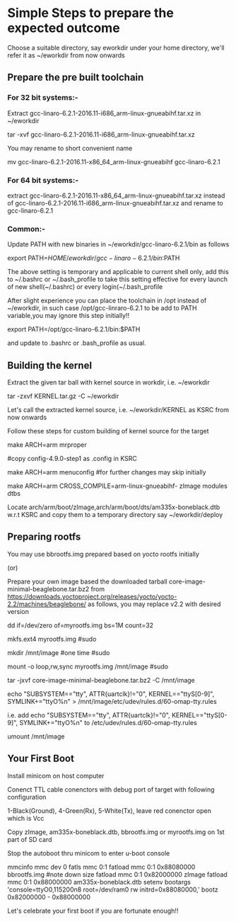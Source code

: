 # Simple Steps to prepare the expected outcome

Choose a suitable directory, say eworkdir under your home directory, we'll refer it as ~/eworkdir from now onwards

## Prepare the pre built toolchain

### For 32 bit systems:-

Extract gcc-linaro-6.2.1-2016.11-i686_arm-linux-gnueabihf.tar.xz in ~/eworkdir

tar -xvf gcc-linaro-6.2.1-2016.11-i686_arm-linux-gnueabihf.tar.xz

You may rename to short convenient name

mv gcc-linaro-6.2.1-2016.11-x86_64_arm-linux-gnueabihf gcc-linaro-6.2.1

### For 64 bit systems:-

 extract gcc-linaro-6.2.1-2016.11-x86_64_arm-linux-gnueabihf.tar.xz instead of gcc-linaro-6.2.1-2016.11-i686_arm-linux-gnueabihf.tar.xz
 and rename to gcc-linaro-6.2.1

### Common:-
Update PATH with new binaries in ~/eworkdir/gcc-linaro-6.2.1/bin as follows

export PATH=$HOME/eworkdir/gcc-linaro-6.2.1/bin:$PATH

The above setting is temporary and applicable to current shell only, add this to ~/.bashrc or ~/.bash_profile to take
this setting effective for every launch of new shell(~/.bashrc) or every login(~/.bash_profile

After slight experience you can place the toolchain in /opt instead of ~/eworkdir, in such case /opt/gcc-linraro-6.2.1 to be add to PATH variable,you may ignore this step initially!!

export PATH=/opt/gcc-linaro-6.2.1/bin:$PATH

and update to .bashrc or .bash_profile as usual.

## Building the kernel

Extract the given tar ball with kernel source in workdir, i.e. ~/eworkdir

tar -zxvf KERNEL.tar.gz -C ~/eworkdir

Let's call the extracted kernel source, i.e. ~/eworkdir/KERNEL as KSRC from now onwards

Follow these steps for custom building of kernel source for the target

make ARCH=arm mrproper

#copy config-4.9.0-step1 as .config in KSRC

make ARCH=arm menuconfig   #for further changes may skip initially

make ARCH=arm CROSS_COMPILE=arm-linux-gnueabihf- zImage modules dtbs

Locate arch/arm/boot/zImage,arch/arm/boot/dts/am335x-boneblack.dtb w.r.t KSRC and copy them to a temporary directory say ~/eworkdir/deploy

## Preparing rootfs

You may use bbrootfs.img prepared based on yocto rootfs  initially 

(or)

Prepare your own image based the downloaded tarball core-image-minimal-beaglebone.tar.bz2 from https://downloads.yoctoproject.org/releases/yocto/yocto-2.2/machines/beaglebone/ as follows, you may replace v2.2 with desired version

dd if=/dev/zero of=myrootfs.img bs=1M count=32

mkfs.ext4 myrootfs.img                           #sudo

mkdir /mnt/image        #one time                #sudo

mount -o loop,rw,sync myrootfs.img /mnt/image    #sudo

tar -jxvf core-image-minimal-beaglebone.tar.bz2 -C /mnt/image

echo "SUBSYSTEM=="tty", ATTR{uartclk}!="0", KERNEL=="ttyS[0-9]", SYMLINK+="ttyO%n" > /mnt/image/etc/udev/rules.d/60-omap-tty.rules

i.e. add echo "SUBSYSTEM=="tty", ATTR{uartclk}!="0", KERNEL=="ttyS[0-9]", SYMLINK+="ttyO%n" to /etc/udev/rules.d/60-omap-tty.rules 

umount /mnt/image

## Your First Boot

Install minicom on host computer

Conenct TTL cable conenctors with debug port of target with following configuration

1-Black(Ground), 4-Green(Rx), 5-White(Tx), leave red conenctor open which is Vcc

Copy zImage, am335x-boneblack.dtb, bbrootfs.img or myrootfs.img on 1st part of SD card

Stop the autoboot thru minicom to enter u-boot console

mmcinfo
mmc dev 0
fatls mmc 0:1
fatload mmc 0:1 0x88080000 bbrootfs.img
#note down size
fatload mmc 0:1 0x82000000 zImage
fatload mmc 0:1 0x88000000 am335x-boneblack.dtb
setenv bootargs 'console=ttyO0,115200n8 root=/dev/ram0 rw initrd=0x88080000,<size>'
bootz 0x82000000 - 0x88000000

Let's celebrate your first boot if you are fortunate enough!!
